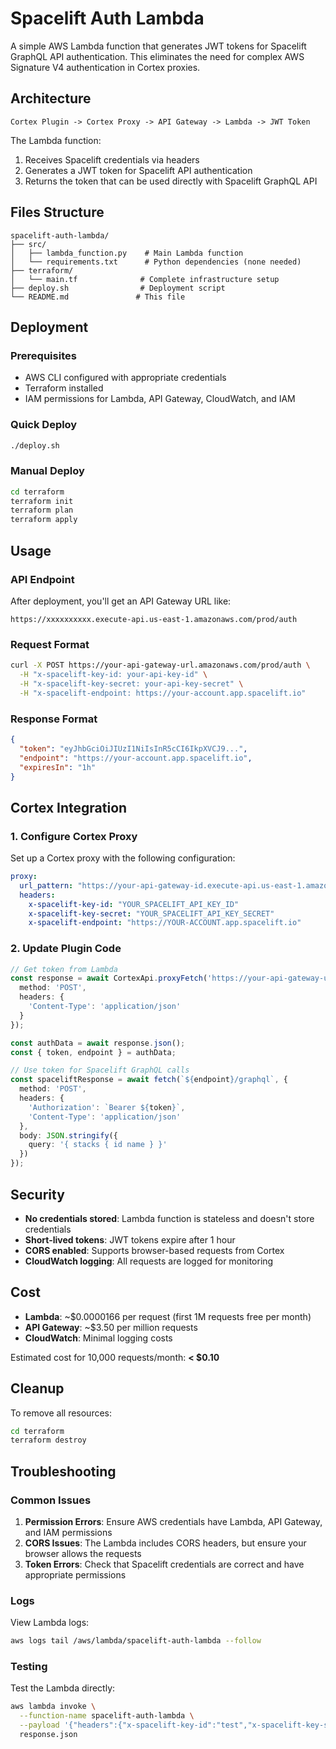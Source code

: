 # Spacelift Auth Lambda

A simple AWS Lambda function that generates JWT tokens for Spacelift GraphQL API authentication. This eliminates the need for complex AWS Signature V4 authentication in Cortex proxies.

## Architecture

```
Cortex Plugin -> Cortex Proxy -> API Gateway -> Lambda -> JWT Token
```

The Lambda function:
1. Receives Spacelift credentials via headers
2. Generates a JWT token for Spacelift API authentication  
3. Returns the token that can be used directly with Spacelift GraphQL API

## Files Structure

```
spacelift-auth-lambda/
├── src/
│   ├── lambda_function.py    # Main Lambda function
│   └── requirements.txt      # Python dependencies (none needed)
├── terraform/
│   └── main.tf              # Complete infrastructure setup
├── deploy.sh                # Deployment script
└── README.md               # This file
```

## Deployment

### Prerequisites

- AWS CLI configured with appropriate credentials
- Terraform installed
- IAM permissions for Lambda, API Gateway, CloudWatch, and IAM

### Quick Deploy

```bash
./deploy.sh
```

### Manual Deploy

```bash
cd terraform
terraform init
terraform plan
terraform apply
```

## Usage

### API Endpoint

After deployment, you'll get an API Gateway URL like:
```
https://xxxxxxxxxx.execute-api.us-east-1.amazonaws.com/prod/auth
```

### Request Format

```bash
curl -X POST https://your-api-gateway-url.amazonaws.com/prod/auth \
  -H "x-spacelift-key-id: your-api-key-id" \
  -H "x-spacelift-key-secret: your-api-key-secret" \
  -H "x-spacelift-endpoint: https://your-account.app.spacelift.io"
```

### Response Format

```json
{
  "token": "eyJhbGciOiJIUzI1NiIsInR5cCI6IkpXVCJ9...",
  "endpoint": "https://your-account.app.spacelift.io", 
  "expiresIn": "1h"
}
```

## Cortex Integration

### 1. Configure Cortex Proxy

Set up a Cortex proxy with the following configuration:

```yaml
proxy:
  url_pattern: "https://your-api-gateway-id.execute-api.us-east-1.amazonaws.com/prod/auth"
  headers:
    x-spacelift-key-id: "YOUR_SPACELIFT_API_KEY_ID"
    x-spacelift-key-secret: "YOUR_SPACELIFT_API_KEY_SECRET"  
    x-spacelift-endpoint: "https://YOUR-ACCOUNT.app.spacelift.io"
```

### 2. Update Plugin Code

```typescript
// Get token from Lambda
const response = await CortexApi.proxyFetch('https://your-api-gateway-url.amazonaws.com/prod/auth', {
  method: 'POST',
  headers: {
    'Content-Type': 'application/json'
  }
});

const authData = await response.json();
const { token, endpoint } = authData;

// Use token for Spacelift GraphQL calls  
const spaceliftResponse = await fetch(`${endpoint}/graphql`, {
  method: 'POST',
  headers: {
    'Authorization': `Bearer ${token}`,
    'Content-Type': 'application/json'
  },
  body: JSON.stringify({
    query: '{ stacks { id name } }'
  })
});
```

## Security

- **No credentials stored**: Lambda function is stateless and doesn't store credentials
- **Short-lived tokens**: JWT tokens expire after 1 hour
- **CORS enabled**: Supports browser-based requests from Cortex
- **CloudWatch logging**: All requests are logged for monitoring

## Cost

- **Lambda**: ~$0.0000166 per request (first 1M requests free per month)
- **API Gateway**: ~$3.50 per million requests
- **CloudWatch**: Minimal logging costs

Estimated cost for 10,000 requests/month: **< $0.10**

## Cleanup

To remove all resources:

```bash
cd terraform
terraform destroy
```

## Troubleshooting

### Common Issues

1. **Permission Errors**: Ensure AWS credentials have Lambda, API Gateway, and IAM permissions
2. **CORS Issues**: The Lambda includes CORS headers, but ensure your browser allows the requests
3. **Token Errors**: Check that Spacelift credentials are correct and have appropriate permissions

### Logs

View Lambda logs:
```bash
aws logs tail /aws/lambda/spacelift-auth-lambda --follow
```

### Testing

Test the Lambda directly:
```bash
aws lambda invoke \
  --function-name spacelift-auth-lambda \
  --payload '{"headers":{"x-spacelift-key-id":"test","x-spacelift-key-secret":"test","x-spacelift-endpoint":"https://test.app.spacelift.io"}}' \
  response.json
```